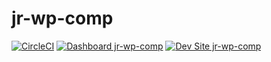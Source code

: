 # jr-wp-comp

[![CircleCI](https://circleci.com/gh/jamesrutherford/jr-wp-comp.svg?style=shield)](https://circleci.com/gh/jamesrutherford/jr-wp-comp)
[![Dashboard jr-wp-comp](https://img.shields.io/badge/dashboard-jr_wp_comp-yellow.svg)](https://dashboard.pantheon.io/sites/b998ada3-8855-4830-811c-6d941babb2c0#dev/code)
[![Dev Site jr-wp-comp](https://img.shields.io/badge/site-jr_wp_comp-blue.svg)](http://dev-jr-wp-comp.pantheonsite.io/)